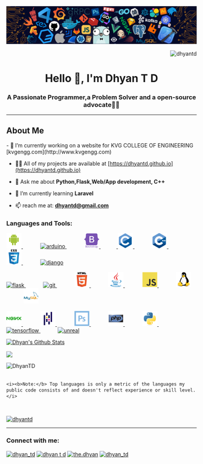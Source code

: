 
<img src="assets/images/1.png" alt="" border-radius="2px">
<p align="right"> <img src="https://komarev.com/ghpvc/?username=dhyantd&label=Profile%20views&color=0e75b6&style=flat" alt="dhyantd" /> </p>

<h1 align="center">Hello 👋, I'm Dhyan T D</h1>
<h3 align="center">A Passionate Programmer,a Problem Solver and a open-source advocate👨‍💻 </h3>
<hr>
<h2> About Me </h2>
- 🔭 I’m currently working on a website for KVG COLLEGE OF ENGINEERING [kvgengg.com](http://www.kvgengg.com)

- 👨‍💻 All of my projects are available at [https://dhyantd.github.io](https://dhyantd.github.io)

- 💬 Ask me about **Python,Flask,Web/App development, C++**

- 🌱 I’m currently learning **Laravel**

- 📫 reach me at: **dhyantd@gmail.com**



<h3 align="left">Languages and Tools:</h3>
<p align="left"> <a href="https://developer.android.com" target="_blank" rel="noreferrer"> <img src="https://raw.githubusercontent.com/devicons/devicon/master/icons/android/android-original-wordmark.svg" alt="android" width="40" height="40"/> </a>&emsp;&emsp;&emsp; <a href="https://www.arduino.cc/" target="_blank" rel="noreferrer"> <img src="https://cdn.worldvectorlogo.com/logos/arduino-1.svg" alt="arduino" width="40" height="40"/> </a>&emsp;&emsp;&emsp; <a href="https://getbootstrap.com" target="_blank" rel="noreferrer"> <img src="https://raw.githubusercontent.com/devicons/devicon/master/icons/bootstrap/bootstrap-plain-wordmark.svg" alt="bootstrap" width="40" height="40"/> </a>&emsp;&emsp;&emsp;<a href="https://www.cprogramming.com/" target="_blank" rel="noreferrer"> <img src="https://raw.githubusercontent.com/devicons/devicon/master/icons/c/c-original.svg" alt="c" width="40" height="40"/> </a>&emsp;&emsp;&emsp; <a href="https://www.w3schools.com/cpp/" target="_blank" rel="noreferrer"> <img src="https://raw.githubusercontent.com/devicons/devicon/master/icons/cplusplus/cplusplus-original.svg" alt="cplusplus" width="40" height="40"/> </a>&emsp;&emsp;&emsp; <a href="https://www.w3schools.com/css/" target="_blank" rel="noreferrer"> <img src="https://raw.githubusercontent.com/devicons/devicon/master/icons/css3/css3-original-wordmark.svg" alt="css3" width="40" height="40"/> </a>&emsp;&emsp;&emsp; <a href="https://www.djangoproject.com/" target="_blank" rel="noreferrer"> <img src="https://cdn.worldvectorlogo.com/logos/django.svg" alt="django" width="40" height="40"/> </a><br><br> <a href="https://flask.palletsprojects.com/" target="_blank" rel="noreferrer"> <img src="https://www.vectorlogo.zone/logos/pocoo_flask/pocoo_flask-icon.svg" alt="flask" width="40" height="40"/> </a> &emsp;&emsp;&emsp; <a href="https://git-scm.com/" target="_blank" rel="noreferrer"> <img src="https://www.vectorlogo.zone/logos/git-scm/git-scm-icon.svg" alt="git" width="40" height="40"/> </a> &emsp;&emsp;&emsp; <a href="https://www.w3.org/html/" target="_blank" rel="noreferrer"> <img src="https://raw.githubusercontent.com/devicons/devicon/master/icons/html5/html5-original-wordmark.svg" alt="html5" width="40" height="40"/> </a> &emsp;&emsp;&emsp; <a href="https://www.java.com" target="_blank" rel="noreferrer"> <img src="https://raw.githubusercontent.com/devicons/devicon/master/icons/java/java-original.svg" alt="java" width="40" height="40"/> </a> &emsp;&emsp;&emsp; <a href="https://developer.mozilla.org/en-US/docs/Web/JavaScript" target="_blank" rel="noreferrer"> <img src="https://raw.githubusercontent.com/devicons/devicon/master/icons/javascript/javascript-original.svg" alt="javascript" width="40" height="40"/> </a>&emsp;&emsp;&emsp;  <a href="https://www.linux.org/" target="_blank" rel="noreferrer"> <img src="https://raw.githubusercontent.com/devicons/devicon/master/icons/linux/linux-original.svg" alt="linux" width="40" height="40"/> </a>&emsp;&emsp;&emsp;  <a href="https://www.mysql.com/" target="_blank" rel="noreferrer"> <img src="https://raw.githubusercontent.com/devicons/devicon/master/icons/mysql/mysql-original-wordmark.svg" alt="mysql" width="40" height="40"/> </a><br><br> <a href="https://www.nginx.com" target="_blank" rel="noreferrer"> <img src="https://raw.githubusercontent.com/devicons/devicon/master/icons/nginx/nginx-original.svg" alt="nginx" width="40" height="40"/> </a> &emsp;&emsp;&emsp; <a href="https://pandas.pydata.org/" target="_blank" rel="noreferrer"> <img src="https://raw.githubusercontent.com/devicons/devicon/2ae2a900d2f041da66e950e4d48052658d850630/icons/pandas/pandas-original.svg" alt="pandas" width="40" height="40"/> </a> &emsp;&emsp;&emsp; <a href="https://www.photoshop.com/en" target="_blank" rel="noreferrer"> <img src="https://raw.githubusercontent.com/devicons/devicon/master/icons/photoshop/photoshop-line.svg" alt="photoshop" width="40" height="40"/> </a> &emsp;&emsp;&emsp; <a href="https://www.php.net" target="_blank" rel="noreferrer"> <img src="https://raw.githubusercontent.com/devicons/devicon/master/icons/php/php-original.svg" alt="php" width="40" height="40"/> </a> &emsp;&emsp;&emsp; <a href="https://www.python.org" target="_blank" rel="noreferrer"> <img src="https://raw.githubusercontent.com/devicons/devicon/master/icons/python/python-original.svg" alt="python" width="40" height="40"/> </a>&emsp;&emsp;&emsp;  <a href="https://www.tensorflow.org" target="_blank" rel="noreferrer"> <img src="https://www.vectorlogo.zone/logos/tensorflow/tensorflow-icon.svg" alt="tensorflow" width="40" height="40"/> </a> &emsp;&emsp;&emsp; <a href="https://unrealengine.com/" target="_blank" rel="noreferrer"> <img src="https://raw.githubusercontent.com/kenangundogan/fontisto/036b7eca71aab1bef8e6a0518f7329f13ed62f6b/icons/svg/brand/unreal-engine.svg" alt="unreal" width="40" height="40"/> </a> </p>

<!-- <p ><img align="center" src="https://github-readme-stats.vercel.app/api/top-langs?username=dhyantd&show_icons=true&locale=en&layout=compact" alt="dhyantd" /></p>

<p>&nbsp;<img align="center" src="https://github-readme-stats.vercel.app/api?username=dhyantd&show_icons=true&locale=en" alt="dhyantd" /></p>

<p><img align="center" src="https://github-readme-streak-stats.herokuapp.com/?user=dhyantd&" alt="dhyantd" /></p> -->

 <div align="left">
    <a href="#"><img alt="Dhyan's Github Stats" src="https://github-readme-stats.vercel.app/api?username=DhyanTD&show_icons=true&include_all_commits=true&count_private=true&theme=react&hide_border=true&bg_color=0D1117&title_color=5ce1e6&icon_color=5ce1e6" height="200"/></a>
   <p ><img align="center" src="https://github-readme-stats.vercel.app/api/top-langs?username=dhyantd&langs_count=10&layout=compact&theme=react&hide_border=true&bg_color=0D1117&title_color=5ce1e6&icon_color=5ce1e6" height="200"/></a>
 <div align="left">
<p><img align="left" src="https://github-readme-streak-stats.herokuapp.com/?user=DhyanTD&theme=react&hide_border=true&bg_color=0D1117&title_color=5ce1e6&icon_color=5ce1e6" alt="DhyanTD"/></p>
  </div><br/>
</div>
    <br/>
    
    <i><b>Note:</b> Top languages is only a metric of the languages my public code consists of and doesn't reflect experience or skill level.</i>
  
    
<br>
<p align="left"> <a href="https://github.com/ryo-ma/github-profile-trophy"><img src="https://github-profile-trophy.vercel.app/?username=dhyantd&column=8&theme=nord&hide_border=true&bg_color=0D1117&title_color=5ce1e6&icon_color=5ce1e6" alt="dhyantd" /></a> </p>
<hr>
<h3 align="left">Connect with me:</h3>
<p align="left">
<a href="https://twitter.com/dhyan_td" target="blank"><img align="center" src="https://raw.githubusercontent.com/rahuldkjain/github-profile-readme-generator/master/src/images/icons/Social/twitter.svg" alt="dhyan_td" height="30" width="40" /></a>
<a href="https://linkedin.com/in/dhyan t d" target="blank"><img align="center" src="https://raw.githubusercontent.com/rahuldkjain/github-profile-readme-generator/master/src/images/icons/Social/linked-in-alt.svg" alt="dhyan t d" height="30" width="40" /></a>
<a href="https://instagram.com/the.dhyan" target="blank"><img align="center" src="https://raw.githubusercontent.com/rahuldkjain/github-profile-readme-generator/master/src/images/icons/Social/instagram.svg" alt="the.dhyan" height="30" width="40" /></a>
<a href="https://www.codechef.com/users/dhyan_td" target="blank"><img align="center" src="https://cdn.jsdelivr.net/npm/simple-icons@3.1.0/icons/codechef.svg" alt="dhyan_td" height="30" width="40" /></a>
</p>


